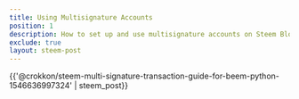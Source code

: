 ```yaml
---
title: Using Multisignature Accounts
position: 1
description: How to set up and use multisignature accounts on Steem Blockchain.
exclude: true
layout: steem-post
---
```


{{'@crokkon/steem-multi-signature-transaction-guide-for-beem-python-1546636997324' | steem_post}}
